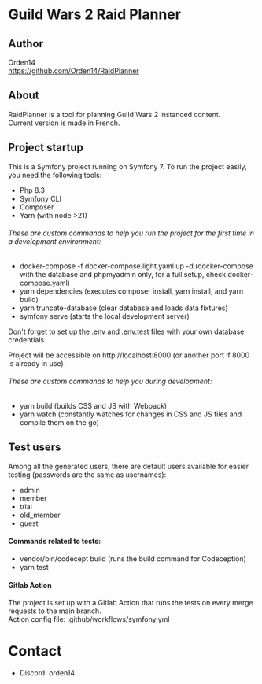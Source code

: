 # Guild Wars 2 Raid Planner

## Author
Orden14  
https://github.com/Orden14/RaidPlanner

## About
RaidPlanner is a tool for planning Guild Wars 2 instanced content.  
Current version is made in French.

## Project startup
This is a Symfony project running on Symfony 7. To run the project easily, you need the following tools:
- Php 8.3
- Symfony CLI
- Composer
- Yarn (with node >21)

###### These are custom commands to help you run the project for the first time in a development environment:
- docker-compose -f docker-compose.light.yaml up -d (docker-compose with the database and phpmyadmin only, for a full setup, check docker-compose.yaml)
- yarn dependencies (executes composer install, yarn install, and yarn build)
- yarn truncate-database (clear database and loads data fixtures)
- symfony serve (starts the local development server)

Don't forget to set up the .env and .env.test files with your own database credentials.

Project will be accessible on http://localhost:8000  (or another port if 8000 is already in use)

###### These are custom commands to help you during development:
- yarn build (builds CSS and JS with Webpack)
- yarn watch (constantly watches for changes in CSS and JS files and compile them on the go)

## Test users
Among all the generated users, there are default users available for easier testing (passwords are the same as usernames):
- admin
- member
- trial
- old_member
- guest

#### Commands related to tests:
- vendor/bin/codecept build (runs the build command for Codeception)
- yarn test

#### Gitlab Action
The project is set up with a Gitlab Action that runs the tests on every merge requests to the main branch.  
Action config file: .github/workflows/symfony.yml

# Contact
* Discord: orden14
